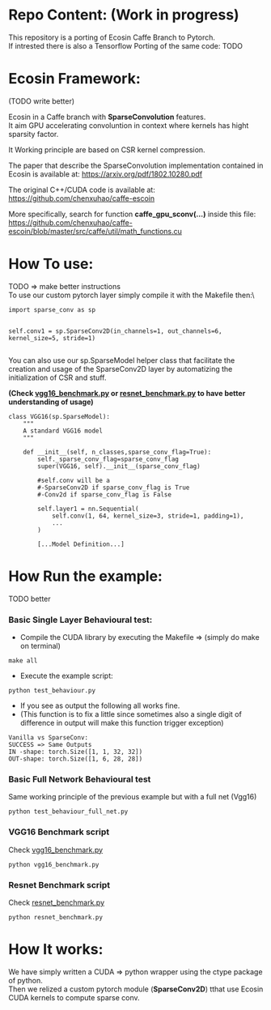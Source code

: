 # Repo Content: (Work in progress)

This repository is a porting of Ecosin Caffe Branch to Pytorch.\
If intrested there is also a Tensorflow Porting of the same code: TODO

# Ecosin Framework:
(TODO write better)

Ecosin in a Caffe branch with **SparseConvolution** features.\
It aim GPU accelerating convoluntion in context where kernels has hight sparsity factor.

It Working principle are based on CSR kernel compression.

The paper that describe the SparseConvolution implementation contained in Ecosin is available at: https://arxiv.org/pdf/1802.10280.pdf

The original C++/CUDA code is available at:\
https://github.com/chenxuhao/caffe-escoin

More specifically, search for function **caffe_gpu_sconv(...)** inside this file:\
https://github.com/chenxuhao/caffe-escoin/blob/master/src/caffe/util/math_functions.cu

# How To use:
TODO => make better instructions\
To use our custom pytorch layer simply compile it with the Makefile then:\
```
import sparse_conv as sp


self.conv1 = sp.SparseConv2D(in_channels=1, out_channels=6, kernel_size=5, stride=1)
       
```
You can also use our sp.SparseModel helper class that facilitate the creation and usage of the SparseConv2D layer by automatizing the initialization of CSR and stuff.

**(Check [vgg16_benchmark.py](vgg16_benchmark.py) or [resnet_benchmark.py](resnet_benchmark.py) to have better understanding of usage)**


```
class VGG16(sp.SparseModel):
    """
    A standard VGG16 model
    """

    def __init__(self, n_classes,sparse_conv_flag=True):
        self._sparse_conv_flag=sparse_conv_flag
        super(VGG16, self).__init__(sparse_conv_flag)

        #self.conv will be a 
        #-SparseConv2D if sparse_conv_flag is True 
        #-Conv2d if sparse_conv_flag is False

        self.layer1 = nn.Sequential(
            self.conv(1, 64, kernel_size=3, stride=1, padding=1),
            ...
        )

        [...Model Definition...]

```

# How Run the example:
TODO better

### Basic Single Layer Behavioural test:
- Compile the CUDA library by executing the Makefile => (simply do make on terminal)
```
make all
```
- Execute the example script:
```
python test_behaviour.py
```
- If you see as output the following all works fine.
- (This function is to fix a little since sometimes also a single digit of difference in output will make this function trigger exception)
```
Vanilla vs SparseConv:
SUCCESS => Same Outputs
IN -shape: torch.Size([1, 1, 32, 32])
OUT-shape: torch.Size([1, 6, 28, 28])
```

### Basic Full Network Behavioural test
Same working principle of the previous example but with a full net (Vgg16)
```
python test_behaviour_full_net.py
```

### VGG16 Benchmark script
Check [vgg16_benchmark.py](vgg16_benchmark.py)

```
python vgg16_benchmark.py
```
### Resnet Benchmark script
Check [resnet_benchmark.py](resnet_benchmark.py)

```
python resnet_benchmark.py
```
# How It works:

We have simply written a CUDA => python wrapper using the ctype package of python.\
Then we relized a custom pytorch module (**SparseConv2D**) tthat use Ecosin CUDA kernels to compute sparse conv.